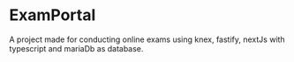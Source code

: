 # ExamPortal
A project made for conducting online exams using knex, fastify, nextJs with typescript and mariaDb as database.
